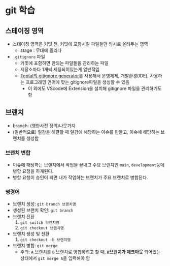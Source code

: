 # git 학습

## 스테이징 영역

- 스테이징 영역은 커밋 전, 커밋에 포함시킬 파일들만 임시로 올려두는 영역
  - stage : 무대에 올리다
- `.gitignore` 파일
  - 커밋에 포함하면 안되는 파일들을 관리하는 파일
  - 저장소마다 1개씩 세팅되어있는게 일반적임
  - [Toptal의 gitignore generator](https://www.toptal.com/developers/gitignore)를 사용해서 운영체제, 개발환경(IDE), 사용하는 프로그래밍 언어에 맞는 gitignore파일을 생성할 수 있음
    - 이 외에도 VScode에 Extension을 설치해 gitignore 파일을 관리하기도 함


## 브랜치

- branch: (영한사전 정의)나뭇가지
- (일반적으로) 일감을 해결할 때 일감에 해당하는 이슈를 만들고, 이슈에 해당하는 브랜치를 생성함


### 브랜치 변합

- 이슈에 해당하는 브랜치에서 작업을 끝내고 주요 브랜치인 `main`, `development`등에 병합 요청을 하게된다.
- 병합 요청이 승인이 되면 내가 작업하는 브랜치가 주요 브랜치로 병합된다.

### 명령어

- 브랜치 생성: `git branch 브랜치명`
- 생성된 브랜치 확인: `git branch`
- 브랜치 전환
  1. `git switch 브랜치명`
  2. `git checkout 브랜치명`
- 브랜치 생성 및 전환  
  1. `git checkout -b 브랜치명`
- 브랜치 병합: `git merge`  
  - 주의: `A` 브랜치를 `B` 브랜치로 병합하려고 할 때, **`B`브랜치가 체크아웃** 되어있는 상태에서 `git merge A`을 입력해야 함